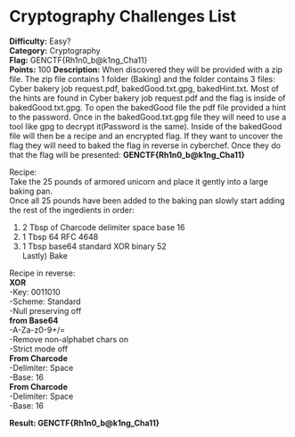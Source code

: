 # Cryptography Challenges List

**Difficulty:** Easy? <br>
**Category:** Cryptography <br>
**Flag:** GENCTF{Rh1n0_b@k1ng_Cha11} <br>
**Points:** 100
**Description:** When discovered they will be provided with a zip file. The zip file contains 1 folder (Baking) and the folder contains 3 files: Cyber bakery job request.pdf, bakedGood.txt.gpg, bakedHint.txt. Most of the hints are found in Cyber bakery job request.pdf and the flag is inside of bakedGood.txt.gpg. To open the bakedGood file the pdf file provided a hint to the password. Once in the bakedGood.txt.gpg file they will need to use a tool like gpg to decrypt it(Password is the same). Inside of the bakedGood file will then be a recipe and an encrypted flag. If they want to uncover the flag they will need to baked the flag in reverse in cyberchef. Once they do that the flag will be presented: **GENCTF{Rh1n0_b@k1ng_Cha11}** <br>

Recipe: <br>
Take the 25 pounds of armored unicorn and place it gently into a large baking pan. <br>
Once all 25 pounds have been added to the baking pan slowly start adding the rest of the ingedients in order: <br>
1) 2 Tbsp of Charcode delimiter space base 16
2) 1 Tbsp 64 RFC 4648
3) 1 Tbsp base64 standard XOR binary 52 <br>
Lastly) Bake

Recipe in reverse: <br>
**XOR** <br>
-Key: 0011010 <br>
-Scheme: Standard <br>
-Null preserving off <br>
**from Base64** <br>
-A-Za-z0-9+/= <br>
-Remove non-alphabet chars on <br>
-Strict mode off <br>
**From Charcode** <br>
-Delimiter: Space <br>
-Base: 16 <br>
**From Charcode** <br>
-Delimiter: Space <br>
-Base: 16 <br>

**Result: GENCTF{Rh1n0_b@k1ng_Cha11}**
